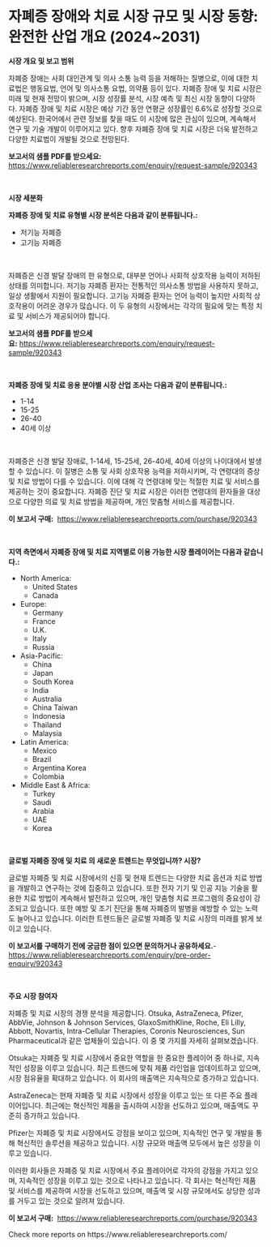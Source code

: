 <p><h1>자폐증 장애와 치료 시장 규모 및 시장 동향: 완전한 산업 개요 (2024~2031)</h1></p><p><strong>시장 개요 및 보고 범위</strong></p>
<p><p>자폐증 장애는 사회 대인관계 및 의사 소통 능력 등을 저해하는 질병으로, 이에 대한 치료법은 행동요법, 언어 및 의사소통 요법, 의약품 등이 있다. 자폐증 장애 및 치료 시장은 미래 및 현재 전망이 밝으며, 시장 성장률 분석, 시장 예측 및 최신 시장 동향이 다양하다. 자폐증 장애 및 치료 시장은 예상 기간 동안 연평균 성장률인 6.6%로 성장할 것으로 예상된다. 한국어에서 관련 정보를 찾을 때도 이 시장에 많은 관심이 있으며, 계속해서 연구 및 기술 개발이 이루어지고 있다. 향후 자폐증 장애 및 치료 시장은 더욱 발전하고 다양한 치료법이 개발될 것으로 전망된다.</p></p>
<p><strong>보고서의 샘플 PDF를 받으세요:</strong> <a href="https://www.reliableresearchreports.com/enquiry/request-sample/920343">https://www.reliableresearchreports.com/enquiry/request-sample/920343</a></p>
<p>&nbsp;</p>
<p><strong>시장 세분화</strong></p>
<p><strong>자폐증 장애 및 치료 유형별 시장 분석은 다음과 같이 분류됩니다.:</strong></p>
<p><ul><li>저기능 자폐증</li><li>고기능 자폐증</li></ul></p>
<p>&nbsp;</p>
<p><p>자폐증은 신경 발달 장애의 한 유형으로, 대부분 언어나 사회적 상호작용 능력이 저하된 상태를 의미합니다. 저기능 자폐증 환자는 전통적인 의사소통 방법을 사용하지 못하고, 일상 생활에서 지원이 필요합니다. 고기능 자폐증 환자는 언어 능력이 높지만 사회적 상호작용이 어려운 경우가 많습니다. 이 두 유형의 시장에서는 각각의 필요에 맞는 특정 치료 및 서비스가 제공되어야 합니다.</p></p>
<p><strong>보고서의 샘플 PDF를 받으세요:</strong>&nbsp;<a href="https://www.reliableresearchreports.com/enquiry/request-sample/920343">https://www.reliableresearchreports.com/enquiry/request-sample/920343</a></p>
<p>&nbsp;</p>
<p><strong> 자폐증 장애 및 치료 응용 분야별 시장 산업 조사는 다음과 같이 분류됩니다.:</strong></p>
<p><ul><li>1-14</li><li>15-25</li><li>26-40</li><li>40세 이상</li></ul></p>
<p>&nbsp;</p>
<p><p>자폐증은 신경 발달 장애로, 1-14세, 15-25세, 26-40세, 40세 이상의 나이대에서 발생할 수 있습니다. 이 질병은 소통 및 사회 상호작용 능력을 저하시키며, 각 연령대의 증상 및 치료 방법이 다를 수 있습니다. 이에 대해 각 연령대에 맞는 적절한 치료 및 서비스를 제공하는 것이 중요합니다. 자폐증 진단 및 치료 시장은 이러한 연령대의 환자들을 대상으로 다양한 의료 및 치료 방법을 제공하며, 개인 맞춤형 서비스를 제공합니다.</p></p>
<p><strong>이 보고서 구매:</strong>&nbsp; <a href="https://www.reliableresearchreports.com/purchase/920343">https://www.reliableresearchreports.com/purchase/920343</a></p>
<p>&nbsp;</p>
<p><strong>지역 측면에서 자폐증 장애 및 치료 지역별로 이용 가능한 시장 플레이어는 다음과 같습니다.:</strong></p>
<p><ul>
    <li>
        North America:
        <ul>
            <li>United States</li>
            <li>Canada</li>
        </ul>
    </li>
    <li>
        Europe:
        <ul>
            <li>Germany</li>
            <li>France</li>
            <li>U.K.</li>
            <li>Italy</li>
            <li>Russia</li>
        </ul>
    </li>
    <li>
        Asia-Pacific:
        <ul>
            <li>China</li>
            <li>Japan</li>
            <li>South Korea</li>
            <li>India</li>
            <li>Australia</li>
            <li>China Taiwan</li>
            <li>Indonesia</li>
            <li>Thailand</li>
            <li>Malaysia</li>
        </ul>
    </li>
    <li>
        Latin America:
        <ul>
            <li>Mexico</li>
            <li>Brazil</li>
            <li>Argentina Korea</li>
            <li>Colombia</li>
        </ul>
    </li>
    <li>
        Middle East & Africa:
        <ul>
            <li>Turkey</li>
            <li>Saudi</li>
            <li>Arabia</li>
            <li>UAE</li>
            <li>Korea</li>
        </ul>
    </li>
    </ul></p>
<p>&nbsp;</p>
<p><strong>글로벌 자폐증 장애 및 치료 의 새로운 트렌드는 무엇입니까? 시장?</strong></p>
<p><p>글로벌 자폐증 및 치료 시장에서의 신흥 및 현재 트렌드는 다양한 치료 옵션과 치료 방법을 개발하고 연구하는 것에 집중하고 있습니다. 또한 전자 기기 및 인공 지능 기술을 활용한 치료 방법이 계속해서 발전하고 있으며, 개인 맞춤형 치료 프로그램의 중요성이 강조되고 있습니다. 또한 예방 및 조기 진단을 통해 자폐증의 발병을 예방할 수 있는 노력도 늘어나고 있습니다. 이러한 트렌드들은 글로벌 자폐증 및 치료 시장의 미래를 밝게 보이고 있습니다.</p></p>
<p><strong>이 보고서를 구매하기 전에 궁금한 점이 있으면 문의하거나 공유하세요.</strong>- <a href="https://www.reliableresearchreports.com/enquiry/pre-order-enquiry/920343">https://www.reliableresearchreports.com/enquiry/pre-order-enquiry/920343</a></p>
<p>&nbsp;</p>
<p><strong>주요 시장 참여자</strong></p>
<p><p>자폐증 및 치료 시장의 경쟁 분석을 제공합니다. Otsuka, AstraZeneca, Pfizer, AbbVie, Johnson & Johnson Services, GlaxoSmithKline, Roche, Eli Lilly, Abbott, Novartis, Intra-Cellular Therapies, Coronis Neurosciences, Sun Pharmaceutical과 같은 업체들이 있습니다. 이 중 몇 가지를 자세히 살펴보겠습니다.</p><p>Otsuka는 자폐증 및 치료 시장에서 중요한 역할을 한 중요한 플레이어 중 하나로, 지속적인 성장을 이루고 있습니다. 최근 트렌드에 맞춰 제품 라인업을 업데이트하고 있으며, 시장 점유율을 확대하고 있습니다. 이 회사의 매출액은 지속적으로 증가하고 있습니다.</p><p>AstraZeneca는 현재 자폐증 및 치료 시장에서 성장을 이루고 있는 또 다른 주요 플레이어입니다. 최근에는 혁신적인 제품을 출시하여 시장을 선도하고 있으며, 매출액도 꾸준히 증가하고 있습니다.</p><p>Pfizer는 자폐증 및 치료 시장에서도 강점을 보이고 있으며, 지속적인 연구 및 개발을 통해 혁신적인 솔루션을 제공하고 있습니다. 시장 규모와 매출액 모두에서 높은 성장을 이루고 있습니다.</p><p>이러한 회사들은 자폐증 및 치료 시장에서 주요 플레이어로 각자의 강점을 가지고 있으며, 지속적인 성장을 이루고 있는 것으로 나타나고 있습니다. 각 회사는 혁신적인 제품 및 서비스를 제공하여 시장을 선도하고 있으며, 매출액 및 시장 규모에서도 상당한 성과를 거두고 있는 것으로 알려져 있습니다.</p></p>
<p><strong>이 보고서 구매:</strong>&nbsp;&nbsp;<a href="https://www.reliableresearchreports.com/purchase/920343">https://www.reliableresearchreports.com/purchase/920343</a></p>
<p>Check more reports on https://www.reliableresearchreports.com/</p>
